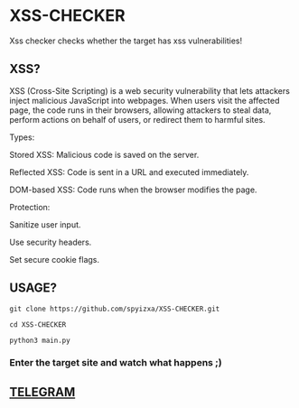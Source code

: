 # XSS-CHECKER
Xss checker checks whether the target has xss vulnerabilities!

## XSS?
XSS (Cross-Site Scripting) is a web security vulnerability that lets attackers inject malicious JavaScript into webpages. When users visit the affected page, the code runs in their browsers, allowing attackers to steal data, perform actions on behalf of users, or redirect them to harmful sites.

Types:

Stored XSS: Malicious code is saved on the server.

Reflected XSS: Code is sent in a URL and executed immediately.

DOM-based XSS: Code runs when the browser modifies the page.


Protection:

Sanitize user input.

Use security headers.

Set secure cookie flags.


## USAGE?
```git clone https://github.com/spyizxa/XSS-CHECKER.git```

```cd XSS-CHECKER```

```python3 main.py```

### Enter the target site and watch what happens ;)

## [TELEGRAM](https://www.t.me/zeroexploits)
